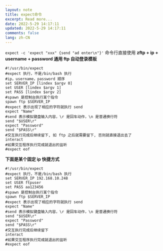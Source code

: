 ```yaml
---
layout: note
title: expect命令
excerpt: Read more...
date: 2022-5-29 14:17:11
updated: 2022-5-29 14:17:11
comments: false
lang: zh-CN
---
```



`expect -c 'expect "xxx" {send "ad enter\n"}'` 命令行直接使用
**zftp + ip + username + password 通用 ftp 自动登录模板**
```
#!/usr/bin/expect
#expect 执行，不是/bin/bash 执行
#ip，username，password 顺序
set SERVER_IP [lindex $argv 0]
set USER [lindex $argv 1]
set PASS [lindex $argv 2]
#spawn 是控制台执行某个指令
spawn ftp $SERVER_IP
#expect 表示出现了相应的字符就执行 send
expect "Name"
#send 表示模拟键盘输入内容，\r 是回车动作，\n 是普通换行符
send "$USER\r"
expect "Password"
send "$PASS\r"
#交互执行完成后继续留下, 如 ftp 之后就需要留下, 否则就直接退出去了
interact
#如果交互程序执行完成就退出的监听
#expect eof
```
**下面是某个固定 ip 快捷方式**
```
#!/usr/bin/expect
#expect 执行，不是/bin/bash 执行
set SERVER_IP 192.168.10.248
set USER ftpuser
set PASS aa123456
#spawn 是控制台执行某个指令
spawn ftp $SERVER_IP
#expect 表示出现了相应的字符就执行 send
expect "Name"
#send 表示模拟键盘输入内容，\r 是回车动作，\n 是普通换行符
send "$USER\r"
expect "Password"
send "$PASS\r"
#交互执行完成后继续留下
interact
#如果交互程序执行完成就退出的监听
#expect eof
```

  